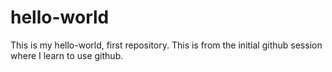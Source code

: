 # hello-world
This is my hello-world, first repository.  This is from the initial github session where I learn to use github.
